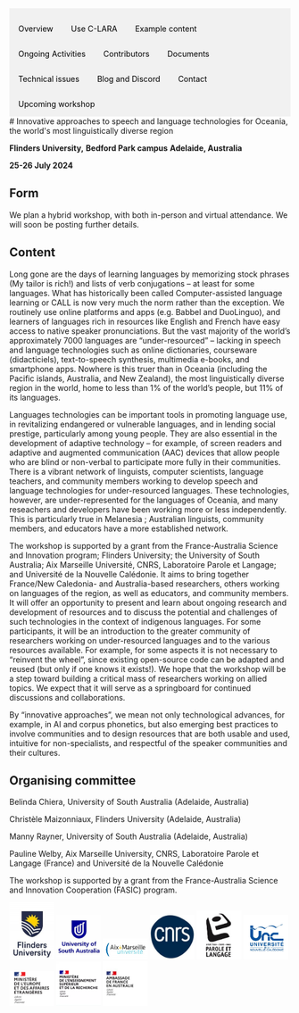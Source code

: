 <div style="overflow: hidden; background-color: #f1f1f1;">

  <a href="index.html" style="float: left; display: block; color: black; text-align: center; padding: 14px 16px; text-decoration: none;">Overview</a>
  <a href="using.html" style="float: left; display: block; color: black; text-align: center; padding: 14px 16px; text-decoration: none;">Use C-LARA</a>
  <a href="examples.html" style="float: left; display: block; color: black; text-align: center; padding: 14px 16px; text-decoration: none;">Example content</a>
  <a href="ongoing_activities.html" style="float: left; display: block; color: black; text-align: center; padding: 14px 16px; text-decoration: none;">Ongoing Activities</a>
  <a href="collaborators.html" style="float: left; display: block; color: black; text-align: center; padding: 14px 16px; text-decoration: none;">Contributors</a>
  <a href="documents.html" style="float: left; display: block; color: black; text-align: center; padding: 14px 16px; text-decoration: none;">Documents</a>
  <a href="performance.html" style="float: left; display: block; color: black; text-align: center; padding: 14px 16px; text-decoration: none;">Technical issues</a>
  <a href="blog.html" style="float: left; display: block; color: black; text-align: center; padding: 14px 16px; text-decoration: none;">Blog and Discord</a>
  <a href="contact.html" style="float: left; display: block; color: black; text-align: center; padding: 14px 16px; text-decoration: none;">Contact</a>
  <a href="flinders_2024_workshop.html" style="float: left; display: block; color: black; text-align: center; padding: 14px 16px; text-decoration: none;">Upcoming workshop</a>

</div>
# Innovative approaches to speech and language technologies for Oceania, the world's most linguistically diverse region

**Flinders University,** 
**Bedford Park campus**
**Adelaide, Australia**

**25-26 July 2024**

## Form

We plan a hybrid workshop, with both in-person and virtual attendance. We will soon be posting further details.

## Content
Long gone are the days of learning languages by memorizing stock phrases (My tailor is rich!) and lists of verb conjugations – at least for some languages. What has historically been called Computer-assisted language learning or CALL is now very much the norm rather than the exception. We routinely use online platforms and apps (e.g. Babbel and DuoLinguo), and learners of languages rich in resources like English and French have easy access to native speaker pronunciations. But the vast majority of the world’s approximately 7000 languages are “under-resourced” – lacking in speech and language technologies such as online dictionaries, courseware (didacticiels), text-to-speech synthesis, multimedia e-books, and smartphone apps. Nowhere is this truer than in Oceania (including the Pacific islands, Australia, and New Zealand), the most linguistically diverse region in the world, home to less than 1% of the world’s people, but 11% of its languages.

Languages technologies can be important tools in promoting language use, in revitalizing endangered or vulnerable languages, and in lending social prestige, particularly among young people. They are also essential in the development of adaptive technology – for example, of screen readers and adaptive and augmented communication (AAC) devices that allow people who are blind or non-verbal to participate more fully in their communities.
There is a vibrant network of linguists, computer scientists, language teachers, and community members working to develop speech and language technologies for under-resourced languages. These technologies, however, are under-represented for the languages of Oceania, and many reseachers and developers have been working more or less independently. This is particularly true in Melanesia ; Australian linguists, community members, and educators have a more established network.

The workshop is supported by a grant from the France-Australia Science and Innovation program; Flinders University; the University of South Australia; Aix Marseille Université, CNRS, Laboratoire Parole et Langage; and Université de la Nouvelle Calédonie. It aims to bring together France/New Caledonia- and Australia-based researchers, others working on languages of the region, as well as educators, and community members. It will offer an opportunity to present and learn about ongoing research and development of resources and to discuss the potential and challenges of such technologies in the context of indigenous languages. For some participants, it will be an introduction to the greater community of researchers working on under-resourced languages and to the various resources available. For example, for some aspects it is not necessary to “reinvent the wheel”, since existing open-source code can be adapted and reused (but only if one knows it exists!). We hope that the workshop will be a step toward building a critical mass of researchers working on allied topics. We expect that it will serve as a springboard for continued discussions and collaborations.

By “innovative approaches”, we mean not only technological advances, for example, in AI and corpus phonetics, but also emerging best practices to involve communities and to design resources that are both usable and used, intuitive for non-specialists, and respectful of the speaker communities and their cultures.

## Organising committee

Belinda Chiera, University of South Australia (Adelaide, Australia)

Christèle Maizonniaux, Flinders University (Adelaide, Australia)

Manny Rayner, University of South Australia (Adelaide, Australia)

Pauline Welby, Aix Marseille University, CNRS, Laboratoire Parole et Langage (France) and Université de la Nouvelle Calédonie

The workshop is supported by a grant from the France-Australia Science and Innovation Cooperation (FASIC) program.

<img src="logos_fasic_workshop_2024/logo_flinders.jpg" width="80">
<img src="logos_fasic_workshop_2024/logo_unisa.jpg" width="80">
<img src="logos_fasic_workshop_2024/logo_amu.jpg" width="80">
<img src="logos_fasic_workshop_2024/logo_cnrs.jpg" width="80">
<img src="logos_fasic_workshop_2024/logo_LPL.jpg" width="80">
<img src="logos_fasic_workshop_2024/logo_unc.jpg" width="80">
<img src="logos_fasic_workshop_2024/logo_MEAE.png" width="80">
<img src="logos_fasic_workshop_2024/logo_MESR.png" width="80">
<img src="logos_fasic_workshop_2024/logo_ambassade_france_australia.jpg" width="80">

